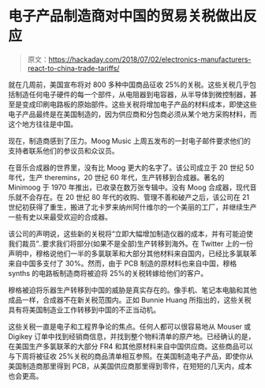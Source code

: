 # 电子产品制造商对中国的贸易关税做出反应

> 原文：<https://hackaday.com/2018/07/02/electronics-manufacturers-react-to-china-trade-tariffs/>

就在几周前，美国宣布将对 800 多种中国商品征收 25%的关税。这些关税几乎包括制造任何电子硬件的每一个部件，从电阻器到电容器，从半导体到微控制器，甚至是变成印刷电路板的原始部件。这些关税将增加电子产品的材料成本，即使这些电子产品最终是在美国制造的，因为供应商和分包商必须从某个地方采购材料，而这个地方往往是中国。

现在，制造商感到了压力。Moog Music 上周五发布的一封电子邮件要求他们的支持者联系他们的参议员和众议员。

在音乐合成器的世界里，没有比 Moog 更大的名字了。该公司成立于 20 世纪 50 年代，生产 theremins，20 世纪 60 年代，生产转移到合成器。著名的 Minimoog 于 1970 年推出，已收录在数万张专辑中。没有 Moog 合成器，现代音乐就不会存在。在 20 世纪 80 年代的收购、管理不善和破产之后，该公司在 21 世纪初获得了重生，搬进了北卡罗来纳州阿什维尔的一个美丽的工厂，并继续生产一些有史以来最受欢迎的合成器。

该公司的声明说，这些新的关税将“立即大幅增加制造仪器的成本，并有可能迫使我们裁员”..要求我们将部分(如果不是全部)生产转移到海外。在 Twitter 上的一份声明中，穆格说他们一半的多氯联苯和大部分其他材料来自国内，已经比多氯联苯来自中国多支付了 30%。然而，由于 PCB 制造的原材料也来自中国，穆格 synths 的电路板制造商将被迫将 25%的关税转嫁给他们的客户。

穆格被迫将乐器生产转移到中国的威胁是真实存在的。像手机、笔记本电脑和其他成品一样，合成器不在新关税范围内。正如 Bunnie Huang 所指出的，这些关税具有将美国制造业工作转移到中国的不正当动机。

这些关税一直是电子和工程界争论的焦点。任何人都可以很容易地从 Mouser 或 Digikey 订单中找到经销商信息，并找到整个物料清单的原产地。已经确认的是，在美国生产多氯联苯的大部分 FR4 和其他原材料来自中国供应商。这些商品可以与下周将被征收 25%关税的商品清单相互参照。在美国制造电子产品，即使你从美国制造商那里得到 PCB，从美国供应商那里得到零件，在短短的几天内，成本也会更高。